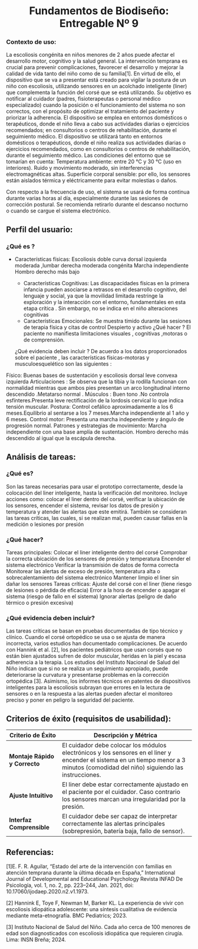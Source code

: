 <div align="center">

# Fundamentos de Biodiseño: Entregable Nº 9

</div>
<div align="center">
  
</div>

### Contexto de uso:
La escoliosis congénita en niños menores de 2 años puede afectar el desarrollo motor, cognitivo y la salud general. La intervención temprana es crucial para prevenir complicaciones, favorecer el desarrollo y mejorar la calidad de vida tanto del niño como de su familia[1]. En virtud de ello, el dispositivo que se va a presentar está creado para vigilar la postura de un niño con escoliosis, utilizando sensores en un acolchado inteligente (liner) que complementa la función del corsé que se está utilizando. Su objetivo es notificar al cuidador (padres, fisioterapeutas o personal médico especializado) cuando la posición o el funcionamiento del sistema no son correctos, con el propósito de optimizar el tratamiento del paciente y priorizar la adherencia. El dispositivo se emplea en entornos domésticos o terapéuticos, donde el niño lleva a cabo sus actividades diarias o ejercicios recomendados; en consultorios o centros de rehabilitación, durante el seguimiento médico.
El dispositivo se utilizará tanto en entornos domésticos o terapéuticos, donde el niño realiza sus actividades diarias o ejercicios recomendados, como en consultorios o centros de rehabilitación, durante el seguimiento médico. Las condiciones del entorno que se tomarían en cuenta:
Temperatura ambiente: entre 20 °C y 30 °C (uso en interiores).
Ruido y movimiento moderado, sin interferencias electromagnéticas altas.
Superficie corporal sensible: por ello, los sensores están aislados térmica y eléctricamente para evitar molestias o daños.



Con respecto a la frecuencia de uso, el sistema se usará de forma continua durante varias horas al día, especialmente durante las sesiones de corrección postural. Se recomienda retirarlo durante el descanso nocturno o cuando se cargue el sistema electrónico.

## Perfil del usuario:

### ¿Qué es ?
- Características físicas:
Escoliosis doble curva dorsal izquierda moderada ,lumbar derecha moderada congénita 
Marcha independiente
Hombro derecho más bajo 
	- Características Cognitivas: Las discapacidades físicas en la primera infancia pueden asociarse a retrasos en el desarrollo cognitivo, del lenguaje y social, ya que la movilidad limitada restringe la exploración y la interacción con el entorno, fundamentales en esta etapa crítica . Sin embargo, no se indica en el niño alteraciones cognitivas
	- Características Emocionales: 
Se muestra tímido durante las sesiones de terapia física y citas de control
Despierto y activo 
	¿Qué hacer ? 
	El  paciente no manifiesta limitaciones visuales , cognitivas ,motoras o de comprensión.
 
	¿Qué evidencia deben incluir ? 
	De acuerdo  a los datos proporcionados sobre el paciente , las características físicas-motoras y musculoesquelético son las siguientes :
	
Físico: Buenas bases de sustentación y escoliosis dorsal leve convexa izquierda
Articulaciones : Se observa que la tibia y la rodilla funcionan con normalidad mientras que ambos pies presentan un arco longitudinal interno descendido .Metatarso normal .
Músculos : Buen tono .No controla esfínteres.Presenta leve rectificación de la lordosis cervical lo que indica tensión muscular.
Postura: Control cefálico aproximadamente a los 6 meses.Equilibrio al sentarse a los 7 meses.Marcha independiente al 1 año y 6 meses.
Control motor: Presenta una marcha independiente y ángulo de progresión normal. 
Patrones y estrategias de movimiento: Marcha independiente con una base amplía de sustentación. Hombro derecho más descendido al igual que la escápula derecha.


## Análisis de tareas:
### ¿Qué es?
Son las tareas necesarias para usar el prototipo correctamente, desde la colocación del liner inteligente, hasta la verificación del monitoreo. Incluye acciones como: colocar el liner dentro del corsé, verificar la ubicación de los sensores, encender el sistema, revisar los datos de presión y temperatura y atender las alertas que este emitirá. También se consideran las tareas críticas, las cuales, si se realizan mal, pueden causar fallas en la medición o lesiones por presión 

### ¿Qué hacer?

Tareas principales:
Colocar el liner inteligente dentro del corsé
Comprobar la correcta ubicación de los sensores de presión y temperatura
Encender el sistema electrónico
Verificar la transmisión de datos de forma correcta
Monitorear las alertas de exceso de presión, temperatura alta o sobrecalentamiento del sistema electrónico
Mantener limpio el liner sin dañar los sensores
Tareas críticas:
Ajuste del corsé con el liner (tiene riesgo de lesiones o pérdida de eficacia)
Error a la hora de encender o apagar el sistema (riesgo de fallo en el sistema)
Ignorar alertas (peligro de daño térmico o presión excesiva)

### ¿Qué evidencia deben incluir?

Las tareas críticas se basan en pruebas documentadas de tipo técnico y clínico. Cuando el corsé ortopédico se usa o se ajusta de manera incorrecta, varios estudios han documentado complicaciones.
De acuerdo con Hannink et al. [2], los pacientes pediátricos que usan corsés que no están bien ajustados sufren de dolor muscular, heridas en la piel y escasa adherencia a la terapia.
Los estudios del Instituto Nacional de Salud del Niño indican que si no se realiza un seguimiento apropiado, puede deteriorarse la curvatura y presentarse problemas en la corrección ortopédica [3].
Asimismo, los informes técnicos en patentes de dispositivos inteligentes para la escoliosis subrayan que errores en la lectura de sensores o en la respuesta a las alertas pueden afectar el monitoreo preciso y poner en peligro la seguridad del paciente.

## Criterios de éxito (requisitos de usabilidad):

| **Criterio de Éxito**         | **Descripción y Métrica**                                                                                                                                                     |
|-------------------------------|--------------------------------------------------------------------------------------------------------------------------------------------------------------------------------|
| **Montaje Rápido y Correcto** | El cuidador debe colocar los módulos electrónicos y los sensores en el liner y encender el sistema en un tiempo menor a 3 minutos (comodidad del niño) siguiendo las instrucciones. |
| **Ajuste Intuitivo**          | El liner debe estar correctamente ajustado en el paciente por el cuidador. Caso contrario los sensores marcan una irregularidad por la presión.                                 |
| **Interfaz Comprensible**     | El cuidador debe ser capaz de interpretar correctamente las alertas principales (sobrepresión, batería baja, fallo de sensor).                                                 |


## Referencias:
[1]E. F. R. Aguilar, “Estado del arte de la intervención con familias en atención temprana durante la última década en España,” International Journal of Developmental and Educational Psychology Revista INFAD De Psicología, vol. 1, no. 2, pp. 223–244, Jan. 2021, doi: 10.17060/ijodaep.2020.n2.v1.1973.

[2] Hannink E, Toye F, Newman M, Barker KL. La experiencia de vivir con escoliosis idiopática adolescente: una síntesis cualitativa de evidencia mediante meta-etnografía. BMC Pediatrics; 2023.

[3] Instituto Nacional de Salud del Niño. Cada año cerca de 100 menores de edad son diagnosticados con escoliosis idiopática que requieren cirugía. Lima: INSN Breña; 2024. 

